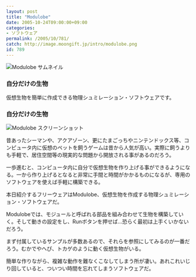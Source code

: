 ```yaml
---
layout: post
title: "Modulobe"
date: 2005-10-24T09:00:00+09:00
categories:
- ソフトウェア
permalink: /2005/10/781/
catch: http://image.moongift.jp/intro/modulobe.png
id: 789
---
```

 ![Modulobe サムネイル](http://image.moongift.jp/intro/modulobe.s.png "Modulobe サムネイル")
  

### 自分だけの生物
  
仮想生物を簡単に作成できる物理シュミレーション・ソフトウェアです。  
<!--more-->  

### 自分だけの生物
  

![Modulobe スクリーンショット](http://image.moongift.jp/intro/modulobe.png "Modulobe スクリーンショット")

  

昔あったシーマンや、アクアゾーン、更にたまごっちやニンテンドックス等、コンピュータ内に仮想のペットを飼うゲームは昔から人気が高い。実際に飼うよりも手軽で、居住空間等の現実的な問題から開放される事があるのだろう。

  

一歩進むと、コンピュータ内に自分で仮想生物を作り上げる事ができるようになる。一から作り上げるとなると非常に手間と時間がかかるものになるが、専用のソフトウェアを使えば手軽に構築できる。

  

本日紹介するフリーウェアはModulobe、仮想生物を作成する物理シュミレーション・ソフトウェアだ。

  

Modulobeでは、モジュールと呼ばれる部品を組み合わせて生物を構築していく。そして動きの設定をし、Runボタンを押せば…恐らく最初は上手くいかないだろう。

  

まず付属しているサンプルが多数あるので、それらを参照にしてみるのが一番だろう。むかでやへぴ、トカゲのように動く仮想生物がいる。

  

簡単な作りながら、複雑な動作を難なくこなしてしまう所が凄い。あれこれいじり回していると、ついつい時間を忘れてしまうソフトウェアだ。

